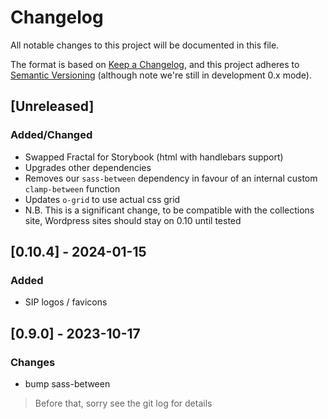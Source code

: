 # Changelog

All notable changes to this project will be documented in this file.

The format is based on [Keep a Changelog](https://keepachangelog.com/en/1.1.0/),
and this project adheres to [Semantic Versioning](https://semver.org/spec/v2.0.0.html) (although note we're still in development 0.x mode).

## [Unreleased]

### Added/Changed

- Swapped Fractal for Storybook (html with handlebars support)
- Upgrades other dependencies
- Removes our `sass-between` dependency in favour of an internal custom `clamp-between` function
- Updates `o-grid` to use actual css grid
- N.B. This is a significant change, to be compatible with the collections site, Wordpress sites should stay on 0.10 until tested


## [0.10.4] - 2024-01-15

### Added
- SIP logos / favicons

## [0.9.0] - 2023-10-17

### Changes
- bump sass-between

> Before that, sorry see the git log for details
